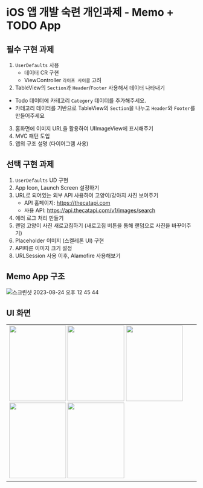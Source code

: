 # iOS 앱 개발 숙련 개인과제 - Memo + TODO App

## 필수 구현 과제 

1. `UserDefaults` 사용
   - 데이터 CR 구현
   - ViewController `라이프 사이클` 고려
2. TableView의 `Section`과 `Header`/`Footer` 사용해서 데이터 나타내기 
  - Todo 데이터에 카테고리 `Category` 데이터를 추가해주세요.
  - 카테고리 데이터를 기반으로 TableView의 `Section`을 나누고 `Header`와 `Footer`를 만들어주세요
3. 홈화면에 이미지 URL을 활용하여 UIImageView에 표시해주기
4. MVC 패턴 도입
5. 앱의 구조 설명 (다이어그램 사용)

## 선택 구현 과제
1. `UserDefaults` UD 구현
2. App Icon, Launch Screen 설정하기
3. URL로 되어있는 외부 API 사용하여 고양이/강아지 사진 보여주기
   - API 홈페이지: https://thecatapi.com
   - 사용 API: https://api.thecatapi.com/v1/images/search
4. 에러 로그 처리 만들기
5. 랜덤 고양이 사진 새로고침하기 (새로고침 버튼을 통해 랜덤으로 사진을 바꾸어주기)
6. Placeholder 이미지 (스켈레톤 UI) 구현
7. API따른 이미지 크기 설정
8. URLSession 사용 이후, Alamofire 사용해보기

## Memo App 구조
![스크린샷 2023-08-24 오후 12 45 44](https://github.com/Luna828/MemoApp/assets/93186591/290f20ce-0917-4333-a430-e44dca7516c4)

## UI 화면
<table>
  <tr>
    <td>
      <img src="https://github.com/Luna828/MemoApp/assets/93186591/ef37f1fb-85ce-4741-b442-af6cedca1fa9" width="150" height="200">
        <img src="https://github.com/Luna828/MemoApp/assets/93186591/4c9c0667-3a43-41fb-9117-130a79fda742" width="150" height="200">
       <img src="https://github.com/Luna828/MemoApp/assets/93186591/d8ea6900-c3d4-4047-bebf-8e54468b369f" width="150" height="200">
       <img src="https://github.com/Luna828/MemoApp/assets/93186591/c88c7bfb-e253-4738-bd74-0db274ef0b1e" width="150" height="200">
       <img src="https://github.com/Luna828/MemoApp/assets/93186591/fc14e82e-39b3-4acf-889f-34ae96bb9421" width="150" height="200">
    </td>
  </tr>
</table>


